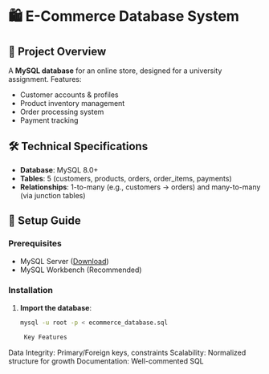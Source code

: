 
# 🛍️ E-Commerce Database System

## 📌 Project Overview
A **MySQL database** for an online store, designed for a university assignment. Features:
- Customer accounts & profiles
- Product inventory management
- Order processing system
- Payment tracking

## 🛠️ Technical Specifications
- **Database**: MySQL 8.0+
- **Tables**: 5 (customers, products, orders, order_items, payments)
- **Relationships**: 1-to-many (e.g., customers → orders) and many-to-many (via junction tables)

## 🚀 Setup Guide

### Prerequisites
- MySQL Server ([Download](https://dev.mysql.com/downloads/))
- MySQL Workbench (Recommended)

### Installation
1. **Import the database**:
   ```bash
   mysql -u root -p < ecommerce_database.sql

    Key Features
Data Integrity: Primary/Foreign keys, constraints
Scalability: Normalized structure for growth
Documentation: Well-commented SQL

